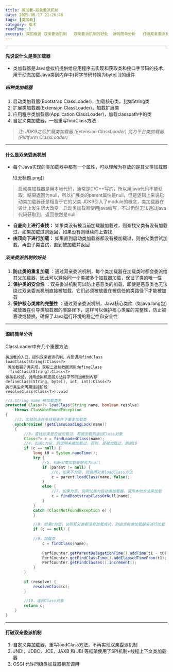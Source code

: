 ```yaml
---
title: 类加载—双亲委派机制
date: 2025-06-17 21:26:46
tags: [类加载]
category: 技术
readTime: 3
excerpt: 类加载器 双亲委派机制   双亲委派机制的好处  源码简单分析   打破双亲委派机制
---
```

***

#### 先说说什么是类加载器

* 类加载器是Java虚拟机提供给应用程序去实现和获取类和接口字节码的技术，用于动态加载Java类到内存中(将字节码转换为byte[ ])的组件

##### 四种类加载器

1. 启动类加载器(Bootstrap ClassLoader)，加载核心类，比如String类
2. 扩展类加载器(Extension ClassLoader)，加载扩展类
3. 应用程序类加载器(Application ClassLoader)，加载classpath中的类
4. 自定义类加载器，一般重写findClass方法

>*注: JDK9之后扩展类加载器 (Extension ClassLoader) 变为平台类加载器 (Platform ClassLoader)*

***

#### 什么是双亲委派机制

* 每个Java实现的类加载器中都有一个属性，可以理解为存放的是其父类加载器
  
  ![[无标题.png]]

>启动类加载器是用本地代码，通常是C/C++写的，所以用java代码不能获取，结果返回为null，所以扩展类的parent属性是null，但是逻辑上来说启动类加载器还是相当于它的父类
>JDK9引入了module的概念，类加载器在设计上发生很大改变，启动类加载器使用java编写，不过仍然无法通过java代码获取到，返回依然是null

* **自底向上进行查找：** 如果类没有被当前加载器加载过，则查找父类有没有加载过，如果加载过则返回，如果没有则继续向上查找
* **由顶向下进行加载：** 如果直到启动类加载器都没有被加载过，则由父类尝试加载，再由子类尝试，直到被加载并返回

##### 双亲委派机制的好处

1. **防止类的重复加载** ：通过双亲委派机制，每个类加载器在加载类时都会委派给其父加载器，因此可以避免同一个类被多个加载器加载，保证了类的唯一性
2. **保护类的安全性** ：双亲委派机制可以防止恶意类的加载，即使是恶意类也无法绕过双亲委派机制直接被加载，它们必须被放置在被信任的类路径下才能被加载
3. **保护核心类库的完整性** ：通过双亲委派机制，Java核心类库（如java.lang包）被放置在引导类加载器的类路径下，这样可以保护核心类库的完整性，防止被篡改或替换，确保了Java运行环境的稳定性和安全性

***

#### 源码简单分析

ClassLoader中有几个重要方法

    类加载的入口，提供双亲委派机制，内部调用findClass  
    loadClass(String):Class<?> 
     类加载器子类实现，获取二进制数据调用defineClass
      findClass(String):Class<?> 
    做类名校验，调用虚拟机底层方法将字节码加载到内存
    defineClass(String, byte[], int, int):Class<?> 
    执行类生命周期连接阶段
    resolveClass(Class<?>):void 

~~~java
//1.String name 被加载类名
protected Class<?> loadClass(String name, boolean resolve)  
    throws ClassNotFoundException  
{  
    //2，加锁防止在多线程条件下重复加载类
    synchronized (getClassLoadingLock(name)) 
    {  
        //3，查找此类是否被加载过，若被加载则返回Class对象
        Class<?> c = findLoadedClass(name);  
        //4，如果c为空，则说明未被加载过，否则，是被加载过，跳到10
        if (c == null) {  
            long t0 = System.nanoTime();  
            try {  
                //5，判断父类加载器是否为null
                if (parent != null) {
                    //6，如果不为空，则调用父类loadClass方法  
                    c = parent.loadClass(name, false);  
                } 
                else {  
                    //7，如果为空，说明父类为启动类加载器，调用本地方法来加载
                    c = findBootstrapClassOrNull(name);  
                }  
            } 
            catch (ClassNotFoundException e) {  
            }  

            //8，如果c为空，说明其父类都没有加载成功，则由当前类加载器来进行加载
            if (c == null) {
            
            //9，加载类  
                c = findClass(name); 
                 
                PerfCounter.getParentDelegationTime().addTime(t1 - t0);  
                PerfCounter.getFindClassTime().addElapsedTimeFrom(t1);  
                PerfCounter.getFindClasses().increment();  
            }  
        }  
        
        if (resolve) {  
            resolveClass(c);  
        }  
        
        //10，返回Class对象
        return c;  
    }  
}
~~~

***

#### 打破双亲委派机制

1. 自定义类加载器，重写loadClass方法，不再实现双亲委派机制
2. JNDI，JDBC，JCE，JAXB 和 JBI 等框架使用了SPI机制+线程上下文类加载器
3. OSGI 允许同级类加载器相互调用

